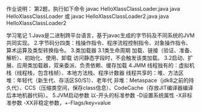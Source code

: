 作业说明：
第2题，执行如下命令
javac HelloXlassClassLoader.java
java HelloXlassClassLoader
或
javac HelloXlassClassLoader2.java
java HelloXlassClassLoader2

学习笔记
1.Java是二进制跨平台语言，基于javac生成的字节码及不同系统的JVM共同实现。
2.字节码分四类：栈操作指令、程序流程控制指令、对象操作指令、算术运算及类型转换指令。
3.类加载器
3.1类生命周期
	加载、链接（验证、准备、解析）、初始化、使用、卸载
	访问静态字段时，不会触发该类加载。
3.2启动、扩展、应用类加载器，双亲委派、负责依赖、缓存加载
4.JMM
	线程独有的：虚拟机栈（线程栈，包含栈帧）、本地方法栈、程序计数器
	线程共享的：堆、方法区
	堆：年轻代（新生代、存活区S0/S1）、老年代
	非堆：Metaspace（jdk8之前的持久代）、CCS（压缩类空间，保存class信息）、CodeCache（存放JIT编译器编译后本地机器代码）。
5.JVM启动参数
以-开头的标准参数
-D设置系统属性
-X非标准参数
-XX非稳定参数，+-Flags/key=value
